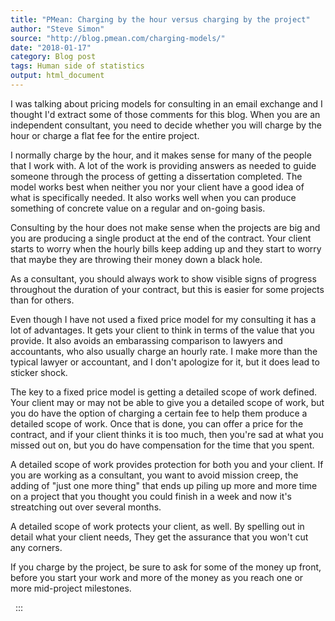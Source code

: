 ```yaml
---
title: "PMean: Charging by the hour versus charging by the project"
author: "Steve Simon"
source: "http://blog.pmean.com/charging-models/"
date: "2018-01-17"
category: Blog post
tags: Human side of statistics
output: html_document
---
```


I was talking about pricing models for consulting in an email exchange
and I thought I'd extract some of those comments for this blog. When you
are an independent consultant, you need to decide whether you will
charge by the hour or charge a flat fee for the entire
project.

<!---More--->

I normally charge by the hour, and it makes sense for many of the people
that I work with. A lot of the work is providing answers as needed to
guide someone through the process of getting a dissertation completed.
The model works best when neither you nor your client have a good idea
of what is specifically needed. It also works well when you can produce
something of concrete value on a regular and on-going basis.

Consulting by the hour does not make sense when the projects are big and
you are producing a single product at the end of the contract. Your
client starts to worry when the hourly bills keep adding up and they
start to worry that maybe they are throwing their money down a black
hole.

As a consultant, you should always work to show visible signs of
progress throughout the duration of your contract, but this is easier
for some projects than for others.

Even though I have not used a fixed price model for my consulting it has
a lot of advantages. It gets your client to think in terms of the value
that you provide. It also avoids an embarassing comparison to lawyers
and accountants, who also usually charge an hourly rate. I make more
than the typical lawyer or accountant, and I don't apologize for it, but
it does lead to sticker shock.

The key to a fixed price model is getting a detailed scope of work
defined. Your client may or may not be able to give you a detailed scope
of work, but you do have the option of charging a certain fee to help
them produce a detailed scope of work. Once that is done, you can offer
a price for the contract, and if your client thinks it is too much, then
you're sad at what you missed out on, but you do have compensation for
the time that you spent.

A detailed scope of work provides protection for both you and your
client. If you are working as a consultant, you want to avoid mission
creep, the adding of "just one more thing" that ends up piling up more
and more time on a project that you thought you could finish in a week
and now it's streatching out over several months.

A detailed scope of work protects your client, as well. By spelling out
in detail what your client needs, They get the assurance that you won't
cut any corners.

If you charge by the project, be sure to ask for some of the money up
front, before you start your work and more of the money as you reach one
or more mid-project milestones.

 
:::

